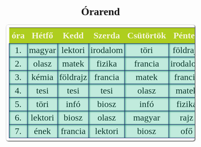 <h1>Órarend</h1>
<table>
    <tr>
        <th>óra</th> <th>Hétfő</th> <th>Kedd</th>
        <th>Szerda</th> <th>Csütörtök</th> <th>Péntek</th>
    </tr>
    <tr>
        <td>1.</td> <td>magyar</td> <td>lektori</td>
        <td>irodalom</td> <td>töri</td> <td>földrajz</td>
    </tr>
    <tr>
        <td>2.</td> <td>olasz</td> <td>matek</td>
        <td>fizika</td> <td>francia</td> <td>irodalom</td>
    </tr>
    <tr>
        <td>3.</td> <td>kémia</td> <td>földrajz</td>
        <td>francia</td> <td>matek</td> <td>francia</td>
    </tr>
    <tr>
        <td>4.</td> <td>tesi</td> <td>tesi</td>
        <td>tesi</td> <td>olasz</td> <td>matek</td>
    </tr>
    <tr>
        <td>5.</td> <td>töri</td> <td>infó</td>
        <td>biosz</td> <td>infó</td> <td>fizika</td>
    </tr>
    <tr>
        <td>6.</td> <td>lektori</td> <td>biosz</td>
        <td>olasz</td> <td>magyar</td> <td>rajz</td>
    </tr>
    <tr>
        <td>7.</td> <td>ének</td> <td>francia</td>
        <td>lektori</td> <td>biosz</td> <td>ofő</td>
    </tr>
</table>
<style>
    h1, table {
        text-align: center;
        font-family: Impact;
    }
    table {
        font-size: x-large;    
        border-spacing: 4px;
        box-shadow: 1px 1px 3px black;
        border-radius: 5px;
        padding: 7px;
        margin: auto;
    }
    td {
        box-shadow: 1px 1px 4px rgb(27, 133, 110) inset;
        background-color: rgb(193, 235, 221);
        text-align: center;
        border: solid 1px rgb(29, 34, 112);
        padding: 4px;
        color: rgb(12, 57, 45);
    }
    th {
        width: 120px;
        background-color: rgb(174, 206, 31);
        color: beige;
        padding: 7px;
    }
</style>
